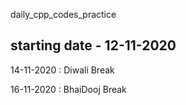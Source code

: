 daily_cpp_codes_practice

## starting date - 12-11-2020

14-11-2020 : Diwali Break

16-11-2020 : BhaiDooj Break

